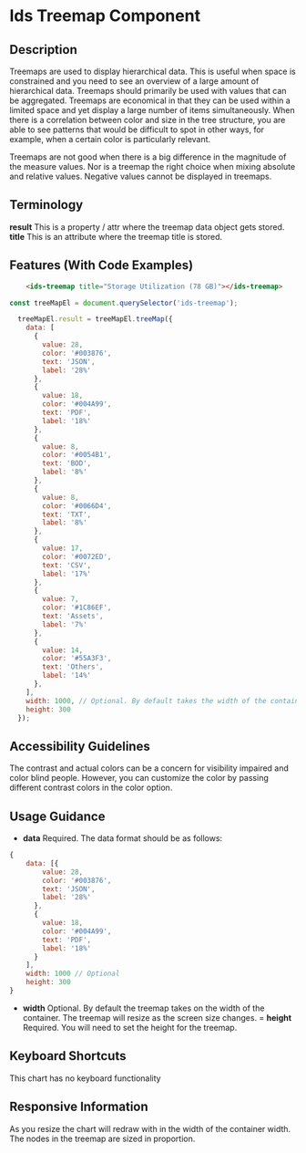 # Ids Treemap Component

## Description

Treemaps are used to display hierarchical data. This is useful when space is constrained and you need to see an overview of a large amount of hierarchical data. Treemaps should primarily be used with values that can be aggregated. Treemaps are economical in that they can be used within a limited space and yet display a large number of items simultaneously. When there is a correlation between color and size in the tree structure, you are able to see patterns that would be difficult to spot in other ways, for example, when a certain color is particularly relevant.

Treemaps are not good when there is a big difference in the magnitude of the measure values. Nor is a treemap the right choice when mixing absolute and relative values. Negative values cannot be displayed in treemaps.

## Terminology
**result** This is a property / attr where the treemap data object gets stored.
**title** This is an attribute where the treemap title is stored.

## Features (With Code Examples)

```html
    <ids-treemap title="Storage Utilization (78 GB)"></ids-treemap>
```

```js
const treeMapEl = document.querySelector('ids-treemap');

  treeMapEl.result = treeMapEl.treeMap({
    data: [
      {
        value: 28,
        color: '#003876',
        text: 'JSON',
        label: '28%'
      },
      {
        value: 18,
        color: '#004A99',
        text: 'PDF',
        label: '18%'
      },
      {
        value: 8,
        color: '#0054B1',
        text: 'BOD',
        label: '8%'
      },
      {
        value: 8,
        color: '#0066D4',
        text: 'TXT',
        label: '8%'
      },
      {
        value: 17,
        color: '#0072ED',
        text: 'CSV',
        label: '17%'
      },
      {
        value: 7,
        color: '#1C86EF',
        text: 'Assets',
        label: '7%'
      },
      {
        value: 14,
        color: '#55A3F3',
        text: 'Others',
        label: '14%'
      },
    ],
    width: 1000, // Optional. By default takes the width of the container.
    height: 300
  });
```

## Accessibility Guidelines

The contrast and actual colors can be a concern for visibility impaired and color blind people. However, you can customize the color by passing different contrast colors in the color option.

## Usage Guidance

- **data** Required. The data format should be as follows:
```js
{
    data: [{
        value: 28,
        color: '#003876',
        text: 'JSON',
        label: '28%'
      },
      {
        value: 18,
        color: '#004A99',
        text: 'PDF',
        label: '18%'
      }
    ],
    width: 1000 // Optional
    height: 300
}
```

- **width** Optional. By default the treemap takes on the width of the container. The treemap will resize as the screen size changes.
= **height** Required. You will need to set the height for the treemap.

## Keyboard Shortcuts

This chart has no keyboard functionality

## Responsive Information

As you resize the chart will redraw with in the width of the container width. The nodes in the treemap are sized in proportion.
